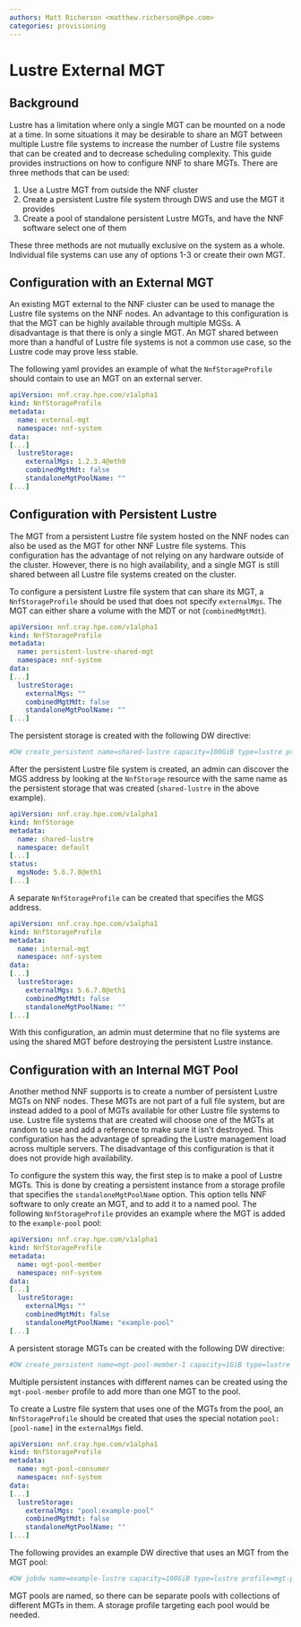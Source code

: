 ```yaml
---
authors: Matt Richerson <matthew.richerson@hpe.com>
categories: provisioning
---
```


# Lustre External MGT

## Background

Lustre has a limitation where only a single MGT can be mounted on a node at a time. In some situations it may be desirable to share an MGT between multiple Lustre file systems to increase the number of Lustre file systems that can be created and to decrease scheduling complexity. This guide provides instructions on how to configure NNF to share MGTs. There are three methods that can be used:

1. Use a Lustre MGT from outside the NNF cluster
2. Create a persistent Lustre file system through DWS and use the MGT it provides
3. Create a pool of standalone persistent Lustre MGTs, and have the NNF software select one of them

These three methods are not mutually exclusive on the system as a whole. Individual file systems can use any of options 1-3 or create their own MGT.

## Configuration with an External MGT

An existing MGT external to the NNF cluster can be used to manage the Lustre file systems on the NNF nodes. An advantage to this configuration is that the MGT can be highly available through multiple MGSs. A disadvantage is that there is only a single MGT. An MGT shared between more than a handful of Lustre file systems is not a common use case, so the Lustre code may prove less stable.

The following yaml provides an example of what the `NnfStorageProfile` should contain to use an MGT on an external server.

```yaml
apiVersion: nnf.cray.hpe.com/v1alpha1
kind: NnfStorageProfile
metadata:
  name: external-mgt
  namespace: nnf-system
data:
[...]
  lustreStorage:
    externalMgs: 1.2.3.4@eth0
    combinedMgtMdt: false
    standaloneMgtPoolName: ""
[...]
```

## Configuration with Persistent Lustre

The MGT from a persistent Lustre file system hosted on the NNF nodes can also be used as the MGT for other NNF Lustre file systems. This configuration has the advantage of not relying on any hardware outside of the cluster. However, there is no high availability, and a single MGT is still shared between all Lustre file systems created on the cluster.

To configure a persistent Lustre file system that can share its MGT, a `NnfStorageProfile` should be used that does not specify `externalMgs`. The MGT can either share a volume with the MDT or not (`combinedMgtMdt`).

```yaml
apiVersion: nnf.cray.hpe.com/v1alpha1
kind: NnfStorageProfile
metadata:
  name: persistent-lustre-shared-mgt
  namespace: nnf-system
data:
[...]
  lustreStorage:
    externalMgs: ""
    combinedMgtMdt: false
    standaloneMgtPoolName: ""
[...]
```

The persistent storage is created with the following DW directive:

```bash
#DW create_persistent name=shared-lustre capacity=100GiB type=lustre profile=persistent-lustre-shared-mgt
```

After the persistent Lustre file system is created, an admin can discover the MGS address by looking at the `NnfStorage` resource with the same name as the persistent storage that was created (`shared-lustre` in the above example).

```yaml
apiVersion: nnf.cray.hpe.com/v1alpha1
kind: NnfStorage
metadata:
  name: shared-lustre
  namespace: default
[...]
status:
  mgsNode: 5.6.7.8@eth1
[...]
```

A separate `NnfStorageProfile` can be created that specifies the MGS address.

```yaml
apiVersion: nnf.cray.hpe.com/v1alpha1
kind: NnfStorageProfile
metadata:
  name: internal-mgt
  namespace: nnf-system
data:
[...]
  lustreStorage:
    externalMgs: 5.6.7.8@eth1
    combinedMgtMdt: false
    standaloneMgtPoolName: ""
[...]
```

With this configuration, an admin must determine that no file systems are using the shared MGT before destroying the persistent Lustre instance.

## Configuration with an Internal MGT Pool

Another method NNF supports is to create a number of persistent Lustre MGTs on NNF nodes. These MGTs are not part of a full file system, but are instead added to a pool of MGTs available for other Lustre file systems to use. Lustre file systems that are created will choose one of the MGTs at random to use and add a reference to make sure it isn't destroyed. This configuration has the advantage of spreading the Lustre management load across multiple servers. The disadvantage of this configuration is that it does not provide high availability.

To configure the system this way, the first step is to make a pool of Lustre MGTs. This is done by creating a persistent instance from a storage profile that specifies the `standaloneMgtPoolName` option. This option tells NNF software to only create an MGT, and to add it to a named pool. The following `NnfStorageProfile` provides an example where the MGT is added to the `example-pool` pool:

```yaml
apiVersion: nnf.cray.hpe.com/v1alpha1
kind: NnfStorageProfile
metadata:
  name: mgt-pool-member
  namespace: nnf-system
data:
[...]
  lustreStorage:
    externalMgs: ""
    combinedMgtMdt: false
    standaloneMgtPoolName: "example-pool"
[...]
```

A persistent storage MGTs can be created with the following DW directive:

```bash
#DW create_persistent name=mgt-pool-member-1 capacity=1GiB type=lustre profile=mgt-pool-member
```

Multiple persistent instances with different names can be created using the `mgt-pool-member` profile to add more than one MGT to the pool.

To create a Lustre file system that uses one of the MGTs from the pool, an `NnfStorageProfile` should be created that uses the special notation `pool:[pool-name]` in the `externalMgs` field.

```yaml
apiVersion: nnf.cray.hpe.com/v1alpha1
kind: NnfStorageProfile
metadata:
  name: mgt-pool-consumer
  namespace: nnf-system
data:
[...]
  lustreStorage:
    externalMgs: "pool:example-pool"
    combinedMgtMdt: false
    standaloneMgtPoolName: ""
[...]
```

The following provides an example DW directive that uses an MGT from the MGT pool:

```bash
#DW jobdw name=example-lustre capacity=100GiB type=lustre profile=mgt-pool-consumer
```

MGT pools are named, so there can be separate pools with collections of different MGTs in them. A storage profile targeting each pool would be needed.